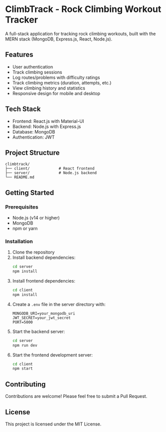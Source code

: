 # ClimbTrack - Rock Climbing Workout Tracker

A full-stack application for tracking rock climbing workouts, built with the MERN stack (MongoDB, Express.js, React, Node.js).

## Features

- User authentication
- Track climbing sessions
- Log routes/problems with difficulty ratings
- Track climbing metrics (duration, attempts, etc.)
- View climbing history and statistics
- Responsive design for mobile and desktop

## Tech Stack

- Frontend: React.js with Material-UI
- Backend: Node.js with Express.js
- Database: MongoDB
- Authentication: JWT

## Project Structure

```
climbtrack/
├── client/             # React frontend
├── server/             # Node.js backend
└── README.md
```

## Getting Started

### Prerequisites

- Node.js (v14 or higher)
- MongoDB
- npm or yarn

### Installation

1. Clone the repository
2. Install backend dependencies:
   ```bash
   cd server
   npm install
   ```
3. Install frontend dependencies:
   ```bash
   cd client
   npm install
   ```
4. Create a `.env` file in the server directory with:
   ```
   MONGODB_URI=your_mongodb_uri
   JWT_SECRET=your_jwt_secret
   PORT=5000
   ```
5. Start the backend server:
   ```bash
   cd server
   npm run dev
   ```
6. Start the frontend development server:
   ```bash
   cd client
   npm start
   ```

## Contributing

Contributions are welcome! Please feel free to submit a Pull Request.

## License

This project is licensed under the MIT License.
